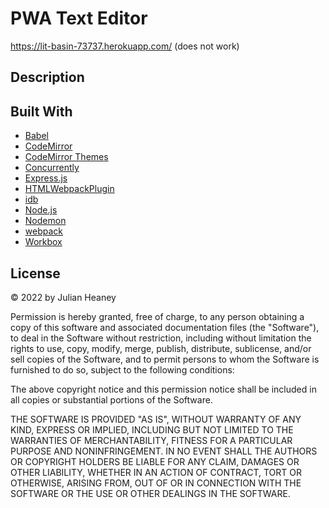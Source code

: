 # PWA Text Editor
https://lit-basin-73737.herokuapp.com/ (does not work)
## Description

## Built With
- [Babel](https://www.npmjs.com/package/babel-loader)
- [CodeMirror](https://codemirror.net/)
- [CodeMirror Themes](https://www.npmjs.com/package/code-mirror-themes)
- [Concurrently](https://www.npmjs.com/package/concurrently)
- [Express.js](https://expressjs.com/)
- [HTMLWebpackPlugin](https://webpack.js.org/plugins/html-webpack-plugin/)
- [idb](https://www.npmjs.com/package/idb)
- [Node.js](https://nodejs.org/en/)
- [Nodemon](https://www.npmjs.com/package/nodemon)
- [webpack](https://webpack.js.org/)
- [Workbox](https://developer.chrome.com/docs/workbox/)

## License
&copy; 2022 by Julian Heaney

Permission is hereby granted, free of charge, to any person obtaining a copy of this software and associated documentation files (the "Software"), to deal in the Software without restriction, including without limitation the rights to use, copy, modify, merge, publish, distribute, sublicense, and/or sell copies of the Software, and to permit persons to whom the Software is furnished to do so, subject to the following conditions:

The above copyright notice and this permission notice shall be included in all copies or substantial portions of the Software.

THE SOFTWARE IS PROVIDED "AS IS", WITHOUT WARRANTY OF ANY KIND, EXPRESS OR IMPLIED, INCLUDING BUT NOT LIMITED TO THE WARRANTIES OF MERCHANTABILITY, FITNESS FOR A PARTICULAR PURPOSE AND NONINFRINGEMENT. IN NO EVENT SHALL THE AUTHORS OR COPYRIGHT HOLDERS BE LIABLE FOR ANY CLAIM, DAMAGES OR OTHER LIABILITY, WHETHER IN AN ACTION OF CONTRACT, TORT OR OTHERWISE, ARISING FROM, OUT OF OR IN CONNECTION WITH THE SOFTWARE OR THE USE OR OTHER DEALINGS IN THE SOFTWARE.